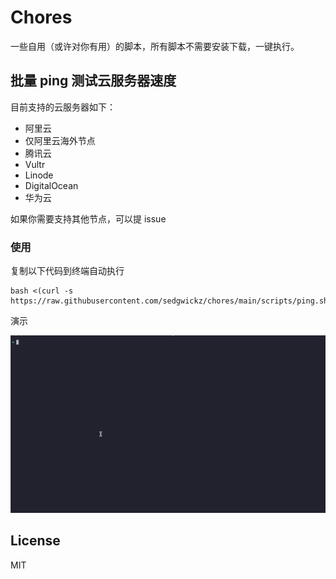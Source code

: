 # Chores

一些自用（或许对你有用）的脚本，所有脚本不需要安装下载，一键执行。

## 批量 ping 测试云服务器速度

目前支持的云服务器如下：

- 阿里云
- 仅阿里云海外节点
- 腾讯云
- Vultr
- Linode
- DigitalOcean
- 华为云

如果你需要支持其他节点，可以提 issue

### 使用

复制以下代码到终端自动执行

```
bash <(curl -s https://raw.githubusercontent.com/sedgwickz/chores/main/scripts/ping.sh)
```

演示

![demo1](assets/demo1.gif)

## License

MIT
